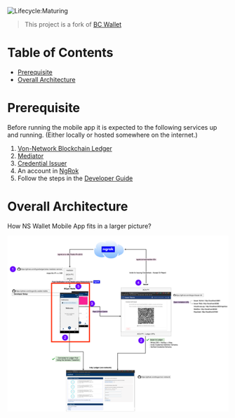 
![Lifecycle:Maturing](https://img.shields.io/badge/Lifecycle-Maturing-007EC6)

> This project is a fork of [BC Wallet](https://github.com/bcgov/bc-wallet-mobile)

# Table of Contents
<!-- TOC -->
* [Prerequisite](#prerequisite)
* [Overall Architecture](#overall-architecture)
<!-- TOC -->

# Prerequisite
Before running the mobile app it is expected to the following services up and running. (Either locally or hosted
somewhere on the internet.)

1. [Von-Network Blockchain Ledger](https://github.com/bcgov/von-network)
2. [Mediator](https://github.com/hyperledger/aries-mediator-service)
3. [Credential Issuer](https://github.com/bcgov/issuer-kit)
4. An account in [NgRok](https://dashboard.ngrok.com/get-started/setup)
5. Follow the steps in the [Developer Guide](DEVELOPER.md)

# Overall Architecture
How NS Wallet Mobile App fits in a larger picture?

![](<./docs/NSWallet-NS Wallet Architecture.drawio.png>)
